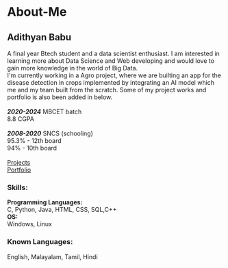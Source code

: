 # About-Me
## Adithyan Babu<br>
A final year Btech student and a data scientist enthusiast.  I am interested in learning more about Data Science and Web developing and would love to gain more knowledge in the world of Big Data.
<br>
I'm currently working in a Agro project, where we are builting an app for the disease detection in crops implemented by integrating an AI model which me and my team built from the scratch.
Some of my project works and portfolio is also been added in below.
<br><br>
***2020-2024*** MBCET batch<br>
          8.8 CGPA
<br><br>
***2008-2020*** SNCS (schooling)<br>
          95.3% - 12th board<br>
          94% - 10th board
<br><br>
[Projects](https://github.com/AdithyanBabu)<br>
[Portfolio](https://adithyanbabu.github.io/AdithyanBabu/)
### Skills:
**Programming Languages:** <br>
C, Python, Java, HTML, CSS, SQL,C++<br>
**OS:**<br>
Windows, Linux
### Known Languages:<br>
English, Malayalam, Tamil, Hindi
